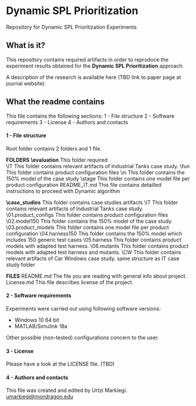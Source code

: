 # Dynamic SPL Prioritization
Repository for Dynamic SPL Prioritization Experiments



## What is it?

This repository contains required artifacts in order to reproduce the experiment results obtained for the **Dynamic SPL Prioritization** approach.

A description of the research is available here (TBD link to paper page at journal website)

What the readme contains
------------------------
This file contains the following sections:
1 - File structure
2 - Software requirements
3 - License
4 - Authors and contacts

#### 1 - File structure

Root folder contains 2 folders and 1 file.

**FOLDERS**
**\evaluation**		This folder required  
	\IT										This folder contains relevant artifacts of Industrial Tanks case study.
		\fun								  This folder contains product configuration files
		\in									This folder contains the 150% model of the case study
		\stage						     This folder contains one model file per product configuration
		README_IT.md			This file contains detailled instructions to proceed with Dynamic algorithm

**\case_studies**						 This folder contains case studies artifacts
	\IT										This folder contains relevant artifacts of Industrial Tanks case study.
		\01.product_configs	  This folder contains product configuration files
		\02.model150				This folder contains the 150% model of the case study
		\03.product_models     This folder contains one model file per product configuration
		\04.harness150              This folder contains the 150% model which includes 150 generic test cases
		\05.harness                     This folder contains product models with adapted test harness.
		\06.mutants				    This folder contains product models with adapted test harness and mutants.
	\CW									  This folder contains relevant artifacts of Car Windows case study.
		same structure as IT case study folder				

**FILES**
README.md			   The file you are reading with general info about project.
License.md				 This file describes license of the project. 

#### 2 - Software requirements

Experiments were carried out using following software versions:

- Windows 10 64 bit
- MATLAB/Simulink 18a

Other possible (non-tested) configurations concern to the user.

#### 3 - License

Please have a look at the LICENSE file. (TBD)

#### 4 - Authors and contacts

This file was created and edited by Urtzi Markiegi.
umarkiegi@mondragon.edu